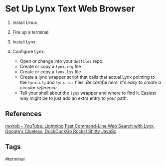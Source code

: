 # Set Up Lynx Text Web Browser 

1. Install Linux.

2. Fire up a terminal.  

3. Install Lynx.  

4. Configure Lynx.  
	* Open or change into your `dotfiles` repo.  
	* Create or copy a `lynx.cfg` file
	* Create or copy a `lynx.lss` file  
	* Create a lynx wrapper script that calls that actual Lynx pointing to the `lynx.cfg` and `lynx.lss` files. *Be careful here. It's easy to create a circular reference.*  
	* Tell your shell about the `lynx` wrapper and where to find it. Easiest way might be to just add an extra entry to your path.   

## References
[rwxrob - YouTube: Lightning Fast Command-Line Web Search with Lynx, Google's Clueless, DuckDuckGo Rocks! Shitty JavaSc](https://www.youtube.com/watch?v=hifs83xV2PQ&t=3080s)  

## Tags
#terminal
